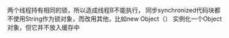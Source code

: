 两个线程持有相同的锁，所以造成线程B不能执行，
同步synchronized代码块都不使用String作为锁对象，而改用其他，比如new Object（） 实例化一个Object对象，但它并不放入缓存中
